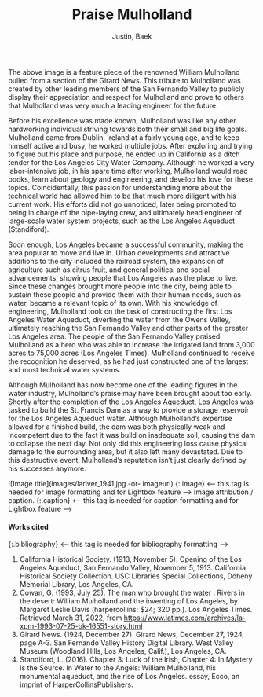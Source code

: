 ﻿---
layout: post
title: "Praise Mulholland"
timelinedate: 1913-11-05
categories: ["Mulholland"]
author: "Justin, Baek"
lat: 34.182578
lng: -118.439676
headertitle: 
desc: "Praising Mulholland as an engineer"
---


The above image is a feature piece of the renowned William Mulholland pulled from a section of the Girard News. This tribute to Mulholland was created by other leading members of the San Fernando Valley to publicly display their appreciation and respect for Mulholland and prove to others that Mulholland was very much a leading engineer for the future.


Before his excellence was made known, Mulholland was like any other hardworking individual striving towards both their small and big life goals. Mulholland came from Dublin, Ireland at a fairly young age, and to keep himself active and busy, he worked multiple jobs. After exploring and trying to figure out his place and purpose, he ended up in California as a ditch tender for the Los Angeles City Water Company. Although he worked a very labor-intensive job, in his spare time after working, Mulholland would read books, learn about geology and engineering, and develop his love for these topics. Coincidentally, this passion for understanding more about the technical world had allowed him to be that much more diligent with his current work. His efforts did not go unnoticed, later being promoted to being in charge of the pipe-laying crew, and ultimately head engineer of large-scale water system projects, such as the Los Angeles Aqueduct (Standiford).


Soon enough, Los Angeles became a successful community, making the area popular to move and live in. Urban developments and attractive additions to the city included the railroad system, the expansion of agriculture such as citrus fruit, and general political and social advancements, showing people that Los Angeles was the place to live. Since these changes brought more people into the city, being able to sustain these people and provide them with their human needs, such as water, became a relevant topic of its own. With his knowledge of engineering, Mulholland took on the task of constructing the first Los Angeles Water Aqueduct, diverting the water from the Owens Valley, ultimately reaching the San Fernando Valley and other parts of the greater Los Angeles area. The people of the San Fernando Valley praised Mulholland as a hero who was able to increase the irrigated land from 3,000 acres to 75,000 acres (Los Angeles Times). Mulholland continued to receive the recognition he deserved, as he had just constructed one of the largest and most technical water systems. 


Although Mulholland has now become one of the leading figures in the water industry, Mulholland’s praise may have been brought about too early. Shortly after the completion of the Los Angeles Aqueduct, Los Angeles was tasked to build the St. Francis Dam as a way to provide a storage reservoir for the Los Angeles Aqueduct water. Although Mulholland’s expertise allowed for a finished build, the dam was both physically weak and incompetent due to the fact it was build on inadequate soil, causing the dam to collapse the next day. Not only did this engineering loss cause physical damage to the surrounding area, but it also left many devastated. Due to this destructive event, Mulholland’s reputation isn’t just clearly defined by his successes anymore. 


![Image title](images/lariver_1941.jpg -or- imageurl)
   {:.image} <-- this tag is needed for image formatting and for Lightbox feature -->
Image attribution / caption.
   {:.caption} <-- this tag is needed for caption formatting and for Lightbox feature -->


#### Works cited


{:.bibliography} <-- this tag is needed for bibliography formatting -->
1. California Historical Society. (1913, November 5). Opening of the Los Angeles Aqueduct, San Fernando Valley, November 5, 1913. California Historical Society Collection. USC Libraries Special Collections, Doheny Memorial Library, Los Angeles, CA.
2. Cowan, G. (1993, July 25). The man who brought the water : Rivers in the desert: William Mulholland and the inventing of Los Angeles, by Margaret Leslie Davis (harpercollins: $24; 320 pp.). Los Angeles Times. Retrieved March 31, 2022, from https://www.latimes.com/archives/la-xpm-1993-07-25-bk-16551-story.html
3. Girard News. (1924, December 27). Girard News, December 27, 1924, page A-3. San Fernando Valley History Digital Library. West Valley Museum (Woodland Hills, Los Angeles, Calif.), Los Angeles, CA.
4. Standiford, L. (2016). Chapter 3: Luck of the Irish, Chapter 4: In Mystery is the Source. In Water to the Angels: William Mulholland, his monumental aqueduct, and the rise of Los Angeles. essay, Ecco, an imprint of HarperCollinsPublishers.
